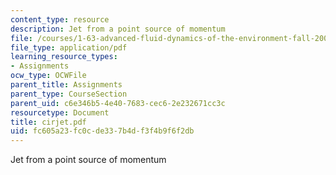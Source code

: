 ```yaml
---
content_type: resource
description: Jet from a point source of momentum
file: /courses/1-63-advanced-fluid-dynamics-of-the-environment-fall-2002/fc605a23fc0cde337b4df3f4b9f6f2db_cirjet.pdf
file_type: application/pdf
learning_resource_types:
- Assignments
ocw_type: OCWFile
parent_title: Assignments
parent_type: CourseSection
parent_uid: c6e346b5-4e40-7683-cec6-2e232671cc3c
resourcetype: Document
title: cirjet.pdf
uid: fc605a23-fc0c-de33-7b4d-f3f4b9f6f2db
---
```

Jet from a point source of momentum

